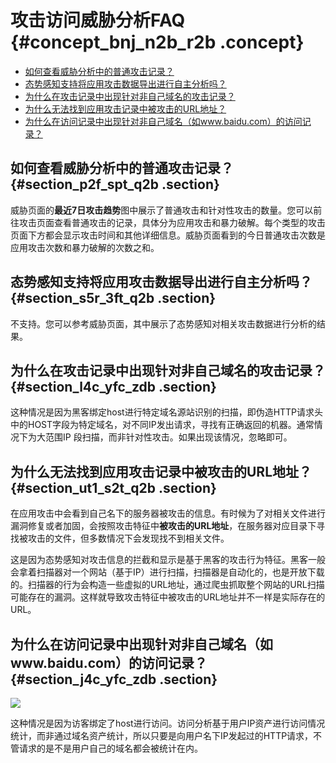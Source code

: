 # 攻击访问威胁分析FAQ {#concept_bnj_n2b_r2b .concept}

-   [如何查看威胁分析中的普通攻击记录？](cn.zh-CN/常见问题/攻击访问威胁分析FAQ.md#section_p2f_spt_q2b)
-   [态势感知支持将应用攻击数据导出进行自主分析吗？](cn.zh-CN/常见问题/攻击访问威胁分析FAQ.md#section_s5r_3ft_q2b)
-   [为什么在攻击记录中出现针对非自己域名的攻击记录？](cn.zh-CN/常见问题/攻击访问威胁分析FAQ.md#section_l4c_yfc_zdb)
-   [为什么无法找到应用攻击记录中被攻击的URL地址？](cn.zh-CN/常见问题/攻击访问威胁分析FAQ.md#section_ut1_s2t_q2b)
-   [为什么在访问记录中出现针对非自己域名（如www.baidu.com）的访问记录？](cn.zh-CN/常见问题/攻击访问威胁分析FAQ.md#section_j4c_yfc_zdb)

## 如何查看威胁分析中的普通攻击记录？ {#section_p2f_spt_q2b .section}

威胁页面的**最近7日攻击趋势**图中展示了普通攻击和针对性攻击的数量。您可以前往攻击页面查看普通攻击的记录，具体分为应用攻击和暴力破解。每个类型的攻击页面下方都会显示攻击时间和其他详细信息。威胁页面看到的今日普通攻击次数是应用攻击次数和暴力破解的次数之和。

## 态势感知支持将应用攻击数据导出进行自主分析吗？ {#section_s5r_3ft_q2b .section}

不支持。您可以参考威胁页面，其中展示了态势感知对相关攻击数据进行分析的结果。

## 为什么在攻击记录中出现针对非自己域名的攻击记录？ {#section_l4c_yfc_zdb .section}

这种情况是因为黑客绑定host进行特定域名源站识别的扫描，即伪造HTTP请求头中的HOST字段为特定域名，对不同IP发出请求，寻找有正确返回的机器。通常情况下为大范围IP 段扫描，而非针对性攻击。如果出现该情况，忽略即可。

## 为什么无法找到应用攻击记录中被攻击的URL地址？ {#section_ut1_s2t_q2b .section}

在应用攻击中会看到自己名下的服务器被攻击的信息。有时候为了对相关文件进行漏洞修复或者加固，会按照攻击特征中**被攻击的URL地址**，在服务器对应目录下寻找被攻击的文件，但多数情况下会发现找不到相关文件。

这是因为态势感知对攻击信息的拦截和显示是基于黑客的攻击行为特征。黑客一般会拿着扫描器对一个网站（基于IP）进行扫描，扫描器是自动化的，也是开放下载的。扫描器的行为会构造一些虚拟的URL地址，通过爬虫抓取整个网站的URL扫描可能存在的漏洞。这样就导致攻击特征中被攻击的URL地址并不一样是实际存在的URL。

## 为什么在访问记录中出现针对非自己域名（如www.baidu.com）的访问记录？ {#section_j4c_yfc_zdb .section}

![](http://static-aliyun-doc.oss-cn-hangzhou.aliyuncs.com/assets/img/13683/15336094104493_zh-CN.png)

这种情况是因为访客绑定了host进行访问。访问分析基于用户IP资产进行访问情况统计，而非通过域名资产统计，所以只要是向用户名下IP发起过的HTTP请求，不管请求的是不是用户自己的域名都会被统计在内。

